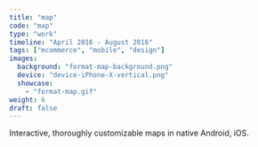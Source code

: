 ```yaml
---
title: "map"
code: "map"
type: "work"
timeline: "April 2016 - August 2016"
tags: ["mcommerce", "mobile", "design"]
images:
  background: "format-map-background.png"
  device: "device-iPhone-X-vertical.png"
  showcase:
    - "format-map.gif"
weight: 6
draft: false
---
```


Interactive, thoroughly customizable maps in native Android, iOS.
<!--more-->